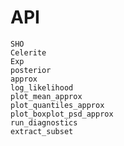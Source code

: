 # API

```@docs
SHO
Celerite
Exp
posterior
approx
log_likelihood
plot_mean_approx
plot_quantiles_approx
plot_boxplot_psd_approx
run_diagnostics
extract_subset
```

<!-- ```@autodocs
Modules = [Pioran]
Order   = [:function, :type]
``` -->